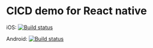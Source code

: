 # CICD demo for React native

iOS: [![Build status](https://build.appcenter.ms/v0.1/apps/8631af0e-95d1-4b63-a12b-9f782d98e810/branches/dev/badge)](https://appcenter.ms)

Android: [![Build status](https://build.appcenter.ms/v0.1/apps/744d89e2-cefb-4cdb-b97c-a76474cdfb44/branches/dev/badge)](https://appcenter.ms)
